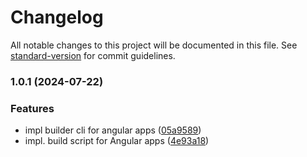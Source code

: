 # Changelog

All notable changes to this project will be documented in this file. See [standard-version](https://github.com/conventional-changelog/standard-version) for commit guidelines.

### 1.0.1 (2024-07-22)


### Features

* impl builder cli for angular apps ([05a9589](/github.com/Eduk29/design-system-cli/commit/05a9589ce2535a5abbec0b8d9298b4c7adb30d40))
* impl. build script for Angular apps ([4e93a18](/github.com/Eduk29/design-system-cli/commit/4e93a18b5f7c99a1b7f0d7b36831551fd7d13b94))
